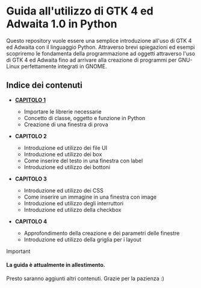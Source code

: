 # Guida all'utilizzo di GTK 4 ed Adwaita 1.0 in Python
Questo repository vuole essere una semplice introduzione all'uso di GTK 4 ed Adwaita con il linguaggio Python. Attraverso brevi spiegazioni ed esempi scopriremo le fondamenta della programmazione ad oggetti attraverso l'uso di GTK 4 ed Adwaita fino ad arrivare alla creazione di programmi per GNU-Linux perfettamente integrati in GNOME.

## Indice dei contenuti
- [**CAPITOLO 1**](Capitoli/Capitolo_1.md)
  - Importare le librerie necessarie
  - Concetto di classe, oggetto e funzione in Python
  - Creazione di una finestra di prova
    
- **CAPITOLO 2**
  - Introduzione ed utilizzo dei file UI
  - Introduzione ed utilizzo dei box
  - Come inserire del testo in una finestra con label
  - Introduzione ed utilizzo dei bottoni

- **CAPITOLO 3**
  - Introduzione ed utilizzo dei CSS
  - Come inserire un immagine in una finestra con image
  - Introduzione ed utilizzo degli interruttori
  - Introduzione ed utilizzo della checkbox

- **CAPITOLO 4**
  - Approfondimento della creazione e dei parametri delle finestre
  - Introduzione ed utilizzo della griglia per i layout


> [!IMPORTANT]
> #### La guida è attualmente in allestimento.
> Presto saranno aggiunti altri contenuti. Grazie per la pazienza :)


    



































